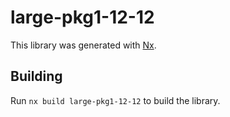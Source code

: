 # large-pkg1-12-12

This library was generated with [Nx](https://nx.dev).

## Building

Run `nx build large-pkg1-12-12` to build the library.
